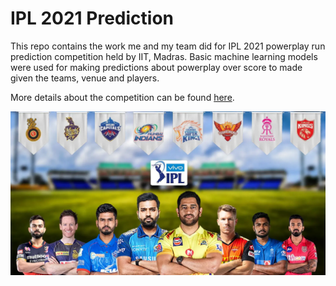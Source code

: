 # IPL 2021 Prediction

This repo contains the work me and my team did for IPL 2021 powerplay run prediction competition held by IIT, Madras. Basic machine learning models were used for making predictions about powerplay over score to made given the teams, venue and players.

More details about the competition can be found [here](https://onlinedegree.iitm.ac.in/contest/).

![](assets/img/readme_poster.webp)

